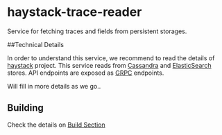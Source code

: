 # haystack-trace-reader

Service for fetching traces and fields from persistent storages.
 
##Technical Details

In order to understand this service, we recommend to read the details of [haystack](https://github.com/ExpediaDotCom/haystack) project. 
This service reads from [Cassandra](http://cassandra.apache.org/) and [ElasticSearch](https://www.elastic.co/) stores. API endpoints are exposed as [GRPC](https://grpc.io/) endpoints. 

Will fill in more details as we go..

## Building
Check the details on [Build Section](../README.md)